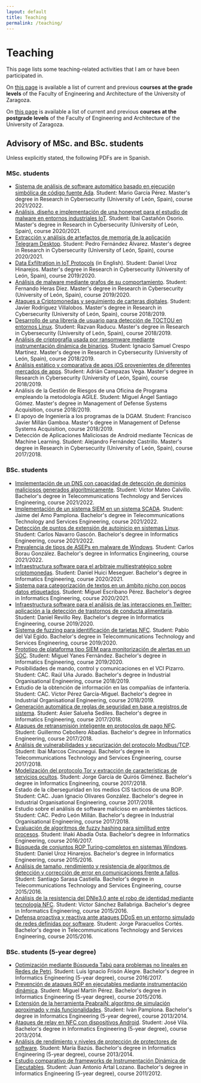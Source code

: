 ```yaml
---
layout: default
title: Teaching
permalink: /teaching/
---
```


# Teaching

This page lists some teaching-related activities that I am or have been participated in. 

On [this page](undergraduate) is available a list of current and previous **courses at the grade levels** of the Faculty of Engineering and Architecture of the University of Zaragoza.

On [this page](postgraduate) is available a list of current and previous **courses at the postgrade levels** of the Faculty of Engineering and Architecture of the University of Zaragoza.


## Advisory of MSc. and BSc. students

Unless explicitly stated, the following PDFs are in Spanish.

### MSc. students

* [Sistema de análisis de software automático basado en ejecución simbólica de código fuente Ada](https://webdiis.unizar.es/~ricardo/files/TFMs/SistemaAutomaticoEjecucionSimbolicaAda_TFM_ULE.pdf). Student: Mario García Pérez. Master's degree in Research in Cybersecurity (University of León, Spain), course 2021/2022.
* [Análisis, diseño e implementación de una honeynet para el estudio de malware en entornos industriales IoT](https://webdiis.unizar.es/~ricardo/files/TFMs/AnalisisImplementacionHoneynetMalwareEntornosIIoT_TFM_ULE.pdf). Student: Ibai Castañón Osorio. Master's degree in Research in Cybersecurity (University of León, Spain), course 2020/2021.
* [Extracción y análisis de artefactos de memoria de la aplicación Telegram Desktop](https://webdiis.unizar.es/~ricardo/files/TFMs/ExtraccionAnalisisArtefactosMemoriaTelegramDesktop_TFM_ULE.pdf). Student: Pedro Fernández Álvarez. Master's degree in Research in Cybersecurity (University of León, Spain), course 2020/2021.
* [Data Exfiltration in IoT Protocols](https://webdiis.unizar.es/~ricardo/files/TFMs/ExfiltracionDatosProtocolosIoT_TFM_ULE.pdf) (in English). Student: Daniel Uroz Hinarejos. Master's degree in Research in Cybersecurity (University of León, Spain), course 2019/2020.
* [Análisis de malware mediante grafos de su comportamiento](https://webdiis.unizar.es/~ricardo/files/TFMs/AnalisisMalwareGrafosComportamiento_TFM_ULE.pdf). Student: Fernando Heras Díez. Master's degree in Research in Cybersecurity (University of León, Spain), course 2019/2020.
* [Ataques a Criptomonedas y seguimiento de carteras digitales](https://webdiis.unizar.es/~ricardo/files/TFMs/AtaquesCriptomonedasSeguimientoCarteras.pdf). Student: Javier Rodríguez Villalobos. Master's degree in Research in Cybersecurity (University of León, Spain), course 2018/2019.
* [Desarrollo de una librería de usuario para detección de TOCTOU en entornos Linux](https://webdiis.unizar.es/~ricardo/files/TFMs/DeteccionTOCTOU_LibreriaLinux.pdf). Student: Razvan Raducu. Master's degree in Research in Cybersecurity (University of León, Spain), course 2018/2019.
* [Análisis de criptografía usada por ransomware mediante instrumentación dinámica de binarios](https://webdiis.unizar.es/~ricardo/files/TFMs/CriptografiaRansomwareDBI.pdf). Student: Ignacio Samuel Crespo Martínez. Master's degree in Research in Cybersecurity (University of León, Spain), course 2018/2019.
* [Análisis estático y comparativa de apps iOS provenientes de diferentes mercados de apps](https://webdiis.unizar.es/~ricardo/files/TFMs/AnalisisEstatico_iOSAppsMercadosAlternativos.pdf). Student: Adrián Campazas Vega. Master's degree in Research in Cybersecurity (University of León, Spain), course 2018/2019.
* Análisis de la Gestión de Riesgos de una Oficina de Programa empleando la metodología AGILE. Student: Miguel Ángel Santiago Gómez. Master's degree in Management of Defense Systems Acquisition, course 2018/2019.
* El apoyo de Ingeniería a los programas de la DGAM. Student: Francisco Javier Millán Gamboa. Master's degree in Management of Defense Systems Acquisition, course 2018/2019.
* Detección de Aplicaciones Maliciosas de Android mediante Técnicas de Machine Learning. Student: Alejandro Fernández Castrillo. Master's degree in Research in Cybersecurity (University of León, Spain), course 2017/2018.

### BSc. students

* [Implementación de un DNS con capacidad de detección de dominios maliciosos generados algorítmicamente](https://webdiis.unizar.es/~ricardo/files/TFGs/ImplementacionDNSdeteccionDGA.pdf). Student: Víctor Mateo Calvillo. Bachelor's degree in Telecommunications Technology and Services Engineering, course 2021/2022.
* [Implementación de un sistema SIEM en un sistema SCADA](https://webdiis.unizar.es/~ricardo/files/TFGs/ImplementacionSIEM_SCADA.pdf). Student: Jaime del Amo Pamplona. Bachelor's degree in Telecommunications Technology and Services Engineering, course 2021/2022.
* [Detección de puntos de extensión de autoinicio en sistemas Linux](https://webdiis.unizar.es/~ricardo/files/TFGs/DeteccionASESPsSistemasLinux.pdf). Student: Carlos Navarro Gascón. Bachelor's degree in Informatics Engineering, course 2021/2022.
* [Prevalencia de tipos de ASEPs en malware de Windows](https://webdiis.unizar.es/~ricardo/files/TFGs/PrevalenciaTiposASEPsMalwareWindows.pdf). Student: Carlos Borau González. Bachelor's degree in Informatics Engineering, course 2021/2022.
* [Infraestructura software para el arbitraje multiestratégico sobre criptomonedas](https://webdiis.unizar.es/~ricardo/files/TFGs/InfraestructuraSoftwareArbitrajeCriptomonedas.pdf). Student: Daniel Huici Meseguer. Bachelor's degree in Informatics Engineering, course 2020/2021.
* [Sistema para categorización de textos en un ámbito nicho con pocos datos etiquetados](https://webdiis.unizar.es/~ricardo/files/TFGs/CategozacionTextosAmbitosPocosDatosEtiquetados.pdf). Student: Miguel Escribano Pérez. Bachelor's degree in Informatics Engineering, course 2020/2021.
* [Infraestructura software para el análisis de las interacciones en Twitter: aplicación a la detección de trastornos de conducta alimentaria](https://webdiis.unizar.es/~ricardo/files/TFGs/AnalisisInteraccionesTwitterDeteccionTCA.pdf). Student: Daniel Revillo Rey. Bachelor's degree in Informatics Engineering, course 2019/2020.
* [Sistema de fuzzing para identificación de tarjetas NFC](https://webdiis.unizar.es/~ricardo/files/TFGs/SistemaFuzzingNFC_TFG.pdf). Student: Pablo del Val Egido. Bachelor's degree in Telecommunications Technology and Services Engineering, course 2019/2020.
* [Prototipo de plataforma tipo SIEM para monitorización de alertas en un SOC](https://webdiis.unizar.es/~ricardo/files/TFGs/PrototipoPlataformaSIEMMonitorizacionAlertas_TFG.pdf). Student: Miguel Yanes Fernández. Bachelor's degree in Informatics Engineering, course 2019/2020.
* Posibilidades de mando, control y comunicaciones en el VCI Pizarro. Student: CAC. Raúl Uña Jurado. Bachelor's degree in Industrial Organisational Engineering, course 2018/2019.
* Estudio de la obtención de información en las compañías de infantería. Student: CAC. Víctor Pérez García-Miguel. Bachelor's degree in Industrial Organisational Engineering, course 2018/2019.
* [Generación automática de reglas de seguridad en base a registros de sistema](https://webdiis.unizar.es/~ricardo/files/TFGs/GeneracionReglasIDSLogs.pdf). Student: Asier Salueña Sediles. Bachelor's degree in Informatics Engineering, course 2017/2018.
* [Ataques de retransmisión inteligente en protocolos de pago NFC](https://webdiis.unizar.es/~ricardo/files/TFGs/RelayInteligenteEMV.pdf). Student: Guillermo Cebollero Abadías. Bachelor's degree in Informatics Engineering, course 2017/2018.
* [Análisis de vulnerabilidades y securización del protocolo Modbus/TCP](https://webdiis.unizar.es/~ricardo/files/TFGs/AnalisisVulnerabilidadesSecurizacionModbusTCP.pdf). Student: Ibai Marcos Cincunegui. Bachelor's degree in Telecommunications Technology and Services Engineering, course 2017/2018.
* [Modelización del protocolo Tor y extracción de características de servicios ocultos](https://webdiis.unizar.es/~ricardo/files/TFGs/ModeladoTorDesanonimizacionHS.pdf). Student: Jorge García de Quirós Giménez. Bachelor's degree in Informatics Engineering, course 2017/2018.
* Estado de la ciberseguridad en los medios CIS tácticos de una BOP. Student: CAC. Juan Ignacio Olivares González. Bachelor's degree in Industrial Organisational Engineering, course 2017/2018.
* Estudio sobre el análisis de software malicioso en ambientes tácticos. Student: CAC. Pedro León Millán. Bachelor's degree in Industrial Organisational Engineering, course 2017/2018.
* [Evaluación de algoritmos de fuzzy hashing para similitud entre procesos](https://webdiis.unizar.es/~ricardo/files/TFGs/FuzzyHashingProcesos.pdf). Student: Iñaki Abadía Osta. Bachelor's degree in Informatics Engineering, course 2016/2017.
* [Búsqueda de conjuntos ROP Turing-completos en sistemas Windows](https://webdiis.unizar.es/~ricardo/files/TFGs/ROPTuringWindows.pdf). Student: Daniel Uroz Hinarejos. Bachelor's degree in Informatics Engineering, course 2015/2016.
* [Análisis de tamaño, rendimiento y resistencia de algoritmos de detección y corrección de error en comunicaciones frente a fallos](https://webdiis.unizar.es/~ricardo/files/TFGs/AnalisisRendimientoCorreccionFEC.pdf). Student: Santiago Sarasa Castiella. Bachelor's degree in Telecommunications Technology and Services Engineering, course 2015/2016.
* [Análisis de la resistencia del DNIe3.0 ante el robo de identidad mediante tecnología NFC](https://webdiis.unizar.es/~ricardo/files/TFGs/SeguridadDNIe3.0_NFC.pdf). Student: Víctor Sánchez Ballabriga. Bachelor's degree in Informatics Engineering, course 2015/2016.
* [Defensa proactiva y reactiva ante ataques DDoS en un entorno simulado de redes definidas por software](https://webdiis.unizar.es/~ricardo/files/TFGs/DefensaProactivaReactivaDDoSSDN.pdf). Student: Jorge Paracuellos Cortés. Bachelor's degree in Telecommunications Technology and Services Engineering, course 2015/2016.

### BSc. students (5-year degree)

* [Optimización mediante Búsqueda Tabú para problemas no lineales en Redes de Petri](https://webdiis.unizar.es/~ricardo/files/PFCs/OptimizacionTabuSearchPetriNets.pdf). Student: Luis Ignacio Frisón Alegre. Bachelor's degree in Informatics Engineering (5-year degree), course 2016/2017.
* [Prevención de ataques ROP en ejecutables mediante instrumentación dinámica](https://webdiis.unizar.es/~ricardo/files/PFCs/PrevencionAtaquesROPDBI.pdf). Student: Miguel Martín Pérez. Bachelor's degree in Informatics Engineering (5-year degree), course 2015/2016.
* [Extensión de la herramienta PeabraiN: algoritmo de simulación aproximado y más funcionalidades](https://webdiis.unizar.es/~ricardo/files/PFCs/ExtensionFuncionalidadesPeabraiN.pdf). Student: Iván Pamplona. Bachelor's degree in Informatics Engineering (5-year degree), course 2013/2014.
* [Ataques de relay en NFC con dispositivos Android](https://webdiis.unizar.es/~ricardo/files/PFCs/AtaquesRelayNFC.pdf). Student: José Vila. Bachelor's degree in Informatics Engineering (5-year degree), course 2013/2014.
* [Análisis de rendimiento y niveles de protección de protectores de software](https://webdiis.unizar.es/~ricardo/files/PFCs/AnalisisProtectoresSoftware.pdf). Student: María Bazús. Bachelor's degree in Informatics Engineering (5-year degree), course 2013/2014.
* [Estudio comparativo de frameworks de Instrumentación Dinámica de Ejecutables](https://webdiis.unizar.es/~ricardo/files/PFCs/EstudioDBIframeworks.pdf). Student: Juan Antonio Artal Lozano. Bachelor's degree in Informatics Engineering (5-year degree), course 2011/2012.

